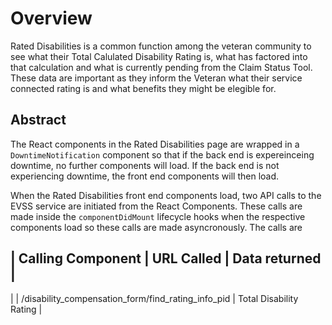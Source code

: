 # Overview

Rated Disabilities is a common function among the veteran community to see what their Total Calulated Disability Rating is, what has factored into that calculation and what is currently pending from the Claim Status Tool. These data are important as they inform the Veteran what their service connected rating is and what benefits they might be elegible for.

## Abstract

The React components in the Rated Disabilities page are wrapped in a `DowntimeNotification` component so that if the back end is expereinceing downtime, no further components will load. If the back end is not experiencing downtime, the front end components will then load.

When the Rated Disabilities front end components load, two API calls to the EVSS service are initiated from the React Components. These calls are made inside the `componentDidMount` lifecycle hooks when the respective components load so these calls are made asyncronously. The calls are

| Calling Component | URL Called | Data returned |
--------------------------------------------------
| <TotalRatedDisabilities /> | /disability_compensation_form/find_rating_info_pid | Total Disability Rating |
